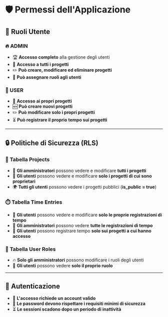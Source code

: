 # 🛡️ Permessi dell'Applicazione

## 👥 Ruoli Utente

### 🔥 ADMIN

- 🏆 **Accesso completo** alla gestione degli utenti
- 📂 **Accesso a tutti i progetti**
- ✏️ **Può creare, modificare ed eliminare progetti**
- 🎯 **Può assegnare ruoli agli utenti**

### 👤 USER

- 🔑 **Accesso ai propri progetti**
- 🆕 **Può creare nuovi progetti**
- ✏️ **Può modificare solo i propri progetti**
- ⏳ **Può registrare il proprio tempo sui progetti**

---

## 🔒 Politiche di Sicurezza (RLS)

### 📌 **Tabella Projects**

- 👑 **Gli amministratori** possono vedere e modificare **tutti i progetti**
- 👤 **Gli utenti** possono vedere e modificare **solo i progetti di cui sono proprietari**
- 🌍 **Tutti gli utenti** possono vedere i progetti pubblici (**is_public = true**)

### ⏱️ **Tabella Time Entries**

- 👤 **Gli utenti** possono vedere e modificare **solo le proprie registrazioni di tempo**
- 👑 **Gli amministratori** possono vedere **tutte le registrazioni di tempo**
- 📌 **Gli utenti** possono registrare tempo **solo sui progetti a cui hanno accesso**

### 🔄 **Tabella User Roles**

- 🔥 **Solo gli amministratori** possono modificare i ruoli degli utenti
- 👤 **Gli utenti** possono vedere **solo il proprio ruolo**

---

## 🔑 Autenticazione

- 🏁 **L'accesso richiede un account valido**
- 🔐 **Le password devono rispettare i requisiti minimi di sicurezza**
- ⏳ **Le sessioni scadono dopo un periodo di inattività**
